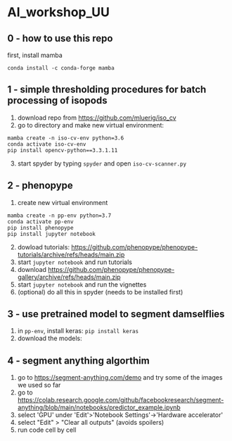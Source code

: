 # AI_workshop_UU

## 0 - how to use this repo

first, install mamba
```
conda install -c conda-forge mamba
```

## 1 - simple thresholding procedures for batch processing of isopods

1. download repo from https://github.com/mluerig/iso_cv
2. go to directory and make new virtual environment:

```
mamba create -n iso-cv-env python=3.6
conda activate iso-cv-env
pip install opencv-python==3.3.1.11
```
3. start spyder by typing `spyder` and open `iso-cv-scanner.py`

## 2 - phenopype

1. create new virtual environment
```
mamba create -n pp-env python=3.7
conda activate pp-env
pip install phenopype
pip install jupyter notebook
```
2. dowload tutorials: https://github.com/phenopype/phenopype-tutorials/archive/refs/heads/main.zip
3. start `jupyter notebook` and run tutorials 
4. download https://github.com/phenopype/phenopype-gallery/archive/refs/heads/main.zip
5. start `jupyter notebook` and run the vignettes 
6. (optional) do all this in spyder (needs to be installed first)

## 3 - use pretrained model to segment damselflies

1. in `pp-env`, install keras: `pip install keras`  
2. download the models: 

## 4 - segment anything algorthim

1. go to https://segment-anything.com/demo and try some of the images we used so far
2. go to https://colab.research.google.com/github/facebookresearch/segment-anything/blob/main/notebooks/predictor_example.ipynb
3. select 'GPU' under 'Edit'>'Notebook Settings'->'Hardware accelerator'
4. select "Edit" > "Clear all outputs" (avoids spoilers)
5. run code cell by cell
